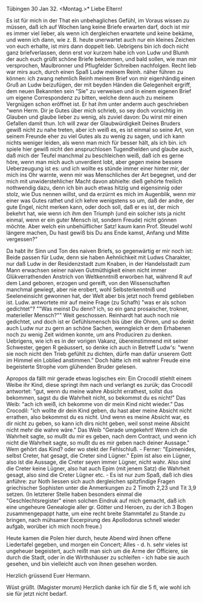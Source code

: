  Tübingen 30 Jan 32. <Montag.>*
Liebe Eltern!

Es ist für mich in der That ein unbehagliches Gefühl, im Voraus wissen zu müssen, daß ich auf Wochen lang keine Briefe erwarten darf, doch ist mir es immer viel lieber, als wenn ich dergleichen erwartete und keine bekäme, und wenn ich dann, wie z. B. heute unerwartet auch nur ein kleines Zeichen von euch erhalte, ist mirs dann doppelt lieb. Uebrigens bin ich doch nicht ganz briefverlassen, denn erst vor kurzem habe ich von Ludw und Blumh der auch euch grüßt schöne Briefe bekommen, und bald sollen, wie man mir versprochen, Maulbronner und Pflugfelder Schreiben nachfolgen. Recht lieb war mirs auch, durch einen Spaß Ludw meinem Reinh. näher führen zu können: ich zwang nehmlich Reinh meinem Brief von mir eigenhändig einen Gruß an Ludw beizufügen, der mit beyden Händen die Gelegenheit ergriff, dem neuen Bekannten sein "Sie" zu verweisen und in einem eigenen Brief um eigene Correspondenz zu bitten, welche denn auch zu meinem Vergnügen schon eröffnet ist. Er hat ihm unter anderm auch geschrieben "wenn Herm. Dir je Gutes über mich schrieb, so sey doch vorsichtig im Glauben und glaube lieber zu wenig, als zuviel davon: Du wirst mir einen Gefallen damit thun. Ich will zwar der Glaubwürdigkeit Deines Bruders gewiß nicht zu nahe treten, aber ich weiß es, es ist einmal so seine Art, von seinem Freunde eher zu viel Gutes als zu wenig zu sagen, und ich kann nichts weniger leiden, als wenn man mich für besser hält, als ich bin. ich spiele hier gewiß nicht den anspruchlosen Tugendhelden und glaube auch, daß mich der Teufel manchmal zu beschleichen weiß, daß ich es gerne höre, wenn man mich auch unverdient lobt, aber gegen meine bessere Ueberzeugung ist es: und ich wollte es stünde immer einer hinter mir, der mich ins Ohr warnte, wenn mir was Menschliches der Art begegnet, und der mich mit unwiderstehlicher Macht davon abhielte: dieß gehörte freilich nothwendig dazu, denn ich bin auch etwas hitzig und eigensinnig oder stolz, wie Dus nennen willst, und da erzürnt es mich im Augenblik, wenn mir einer was Gutes rathet und ich kehre wenigstens so um, daß der andre, der gute Engel, nicht merken kann, oder doch soll, daß er es ist, der mich bekehrt hat, wie wenn ich ihm den Triumph (und ein solcher ists ja nicht einmal, wenn er ein guter Mensch ist, sondern Freude) nicht gönnen möchte. Aber welch ein unbehülflicher Satz! kaum kann Prof. Steudel wohl längere machen, Du hast gewiß bis Du ans Ende kamst, Anfang und Mitte vergessen?"

Da habt ihr Sinn und Ton des naiven Briefs, so gegenwärtig er mir noch ist: Beide passen für Ludw, denn sie haben Aehnlichkeit mit Ludws Charakter, nur daß Ludw in der Residenzstadt zum Knaben, in der Handelsstadt zum Mann erwachsen seiner naiven Gutmüthigkeit einen nicht immer Glükverrathenden Anstrich von Weltkenntniß erworben hat, während R auf dem Land geboren, erzogen und gereift, von den Wissenschaften manchmal gewiegt, aber nie erobert, wohl Selbsterkenntniß und Seeleneinsicht gewonnen hat, der Welt aber bis jetzt noch fremd geblieben ist. Ludw. antwortete mir auf meine Frage (zu Schafh) "was er als schon gedichtet"? ""Was meinst Du denn? ich, so ein ganz prosaischer, trokner, materieller Mensch?"" Weit geschossen. Reinhardt hat auch noch nie gedichtet, und doch ist er Gefühlsmensch bis über die Ohren, und so denkt auch Ludw nur zu gern an schöne Sachen, wenngleich er dem Erhabenen noch zu wenig Zeit widmen konnte, um ans Produciren zu denken. Uebrigens, wie ich es in der vorigen Vakanz, übereinstimmend mit seiner Schwester, gegen R geäussert, so denke ich auch in Betreff Ludw's: "wenn sie noch nicht den Trieb gefühlt zu dichten, dürfe man dafür unserem Gott im Himmel ein Loblied anstimmen." Doch hätte ich mit wahrer Freude eine begeisterte Strophe vom glühenden Bruder gelesen.

Apropos da fällt mir gerade etwas logisches ein: Ein Crocodil stiehlt einem Weibe ihr Kind, diese springt ihm nach und verlangt es zurük; das Crocodil antwortet: "gut, wenn du meine wahre Absicht errathest, sollst dus bekommen, sagst du die Wahrheit nicht, so bekommst du es nicht!" Das Weib: "ach ich weiß, ich bekomme von dir mein Kind nicht wieder." Das Crocodil: "ich wollte dir dein Kind geben, du hast aber meine Absicht nicht errathen, also bekommst du es nicht. Und wenn es meine Absicht war, es dir nicht zu geben, so kann ich dirs nicht geben, weil sonst meine Absicht nicht mehr die wahre wäre." Das Weib "Gerade umgekehrt! Wenn ich die Wahrheit sagte, so mußt du mir es geben, nach dem Contract, und wenn ich nicht die Wahrheit sagte, so mußt du es mir geben nach deiner Aussage." Wem gehört das Kind? oder wo stekt der Fehlschluß. - Ferner: "Epimenides, selbst Creter, hat gesagt, die Creter sind Lügner." Epim ist also ein Lügner, also ist die Aussage, die Creter seyen immer Lügner, nicht wahr. Also sind die Creter keine Lügner, also hat auch Epim (mit jenem Satz) die Wahrheit gesagt, also sind die Creter Lügner etc. - Es ist nur zum Spaß, daß ich dies anführe: zur Noth liessen sich auch dergleichen spitzfindige Fragen griechischer Sophisten unter die Anmerkungen zu 2 Timoth 2,23 und Tit 3,9 setzen. (In letzterer Stelle haben besonders einmal die "Geschlechtsregister" einen solchen Eindruk auf mich gemacht, daß ich eine ungeheure Genealogie aller gr. Götter und Heroen, zu der ich 3 Bogen zusammengepappt hatte, um eine recht breite Stammtafel zu Stande zu bringen, nach mühsamer Excerpirung des Apollodorus schnell wieder aufgab, worüber ich mich noch freue.)

Heute kamen die Polen hier durch, heute Abend wird ihnen offene Liedertafel gegeben, und morgen ein Concert; Alles - d. h. sehr vieles ist ungeheuer begeistert, auch reißt man sich um die Arme der Officiere, sie durch die Stadt, oder in die Wirthshäuser zu schleifen - ich habe sie auch gesehen, und bin vielleicht auch von ihnen gesehen worden.

 Herzlich grüssend Euer Hermann.

Wüst grüßt. (Magister morum)
Herzlich danke ich für die 5 fl, wie wohl ich sie für jetzt nicht bedarf. 